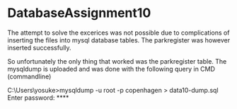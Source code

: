 # DatabaseAssignment10

The attempt to solve the excerices was not possible due to complications of inserting the files into mysql database tables. The parkregister was however inserted successfully.

So unfortunately the only thing that worked was the parkregister table. 
The mysqldump is uploaded and was done with the following query in CMD (commandline)

C:\Users\yosuke>mysqldump -u root -p copenhagen > data10-dump.sql
Enter password: ****
